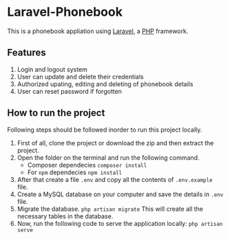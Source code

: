 
# Laravel-Phonebook
<p>This is a phonebook appliation using <a href="https://laravel.com/">Laravel</a>, a <a href="https://www.php.net/">PHP</a> framework.</p>

## Features
1. Login and logout system
2. User can update and delete their credentials
3. Authorized upating, editing and deleting of phonebook details
4. User can reset password if forgotten

## How to run the project
Following steps should be followed inorder to run this project locally.
1. First of all, clone the project or download the zip and then extract the project.
2. Open the folder on the terminal and run the following command.
    * Composer dependecies
        `` composer install ``
    * For `npm` dependecies
        `` npm install ``
3. After that create a file `.env` and copy all the contents of `.env.example` file.
4. Create a MySQL database on your computer and save the details in `.env` file.
5. Migrate the database.
    `` php artisan migrate ``
    This will create all the necessary tables in the database.
6. Now, run the following code to serve the application locally:
    `` php artisan serve ``
